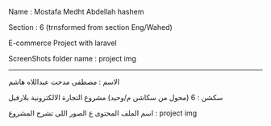 
Name : Mostafa Medht Abdellah hashem 

Section : 6 (trnsformed from section Eng/Wahed)

E-commerce Project with laravel

ScreenShots folder name : project img
****************************************************************
الاسم : مصطفى مدحت عبداللاه هاشم 

سكشن : 6
(محول من سكاشن م/وحيد)
مشروع التجارة الالكترونية بلارفيل

اسم الملف المحتوى ع الصور اللى تشرح المشروع : project img